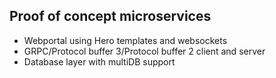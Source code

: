 ## Proof of concept microservices
- Webportal using Hero templates and websockets
- GRPC/Protocol buffer 3/Protocol buffer 2 client and server
- Database layer with multiDB support
